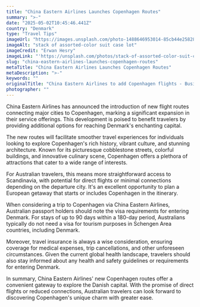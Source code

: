 ```yaml
---
title: "China Eastern Airlines Launches Copenhagen Routes"
summary: ">-"
date: "2025-05-02T10:45:46.441Z"
country: "Denmark"
type: "Travel Tips"
imageUrl: "https://images.unsplash.com/photo-1488646953014-85cb44e25828?q=80&w=1935&auto=format&fit=crop&ixlib=rb-4.0.3&ixid=M3wxMjA3fDB8MHxwaG90by1wYWdlfHx8fGVufDB8fHx8fA%3D%3D"
imageAlt: "stack of assorted-color suit case lot"
imageCredit: "Erwan Hesry"
imageLink: "'https://unsplash.com/photos/stack-of-assorted-color-suit-case-lot-Q34YB7yjAxA'"
slug: "china-eastern-airlines-launches-copenhagen-routes"
metaTitle: "China Eastern Airlines Launches Copenhagen Routes"
metaDescription: ">-"
keywords: ""
originalTitle: "China Eastern Airlines to add Copenhagen flights - Business Traveller"
photographer: ""
---
```



China Eastern Airlines has announced the introduction of new flight routes connecting major cities to Copenhagen, marking a significant expansion in their service offerings. This development is poised to benefit travelers by providing additional options for reaching Denmark's enchanting capital.

The new routes will facilitate smoother travel experiences for individuals looking to explore Copenhagen's rich history, vibrant culture, and stunning architecture. Known for its picturesque cobblestone streets, colorful buildings, and innovative culinary scene, Copenhagen offers a plethora of attractions that cater to a wide range of interests.

For Australian travelers, this means more straightforward access to Scandinavia, with potential for direct flights or minimal connections depending on the departure city. It's an excellent opportunity to plan a European getaway that starts or includes Copenhagen in the itinerary.

When considering a trip to Copenhagen via China Eastern Airlines, Australian passport holders should note the visa requirements for entering Denmark. For stays of up to 90 days within a 180-day period, Australians typically do not need a visa for tourism purposes in Schengen Area countries, including Denmark.

Moreover, travel insurance is always a wise consideration, ensuring coverage for medical expenses, trip cancellations, and other unforeseen circumstances. Given the current global health landscape, travelers should also stay informed about any health and safety guidelines or requirements for entering Denmark.

In summary, China Eastern Airlines' new Copenhagen routes offer a convenient gateway to explore the Danish capital. With the promise of direct flights or reduced connections, Australian travelers can look forward to discovering Copenhagen's unique charm with greater ease.
